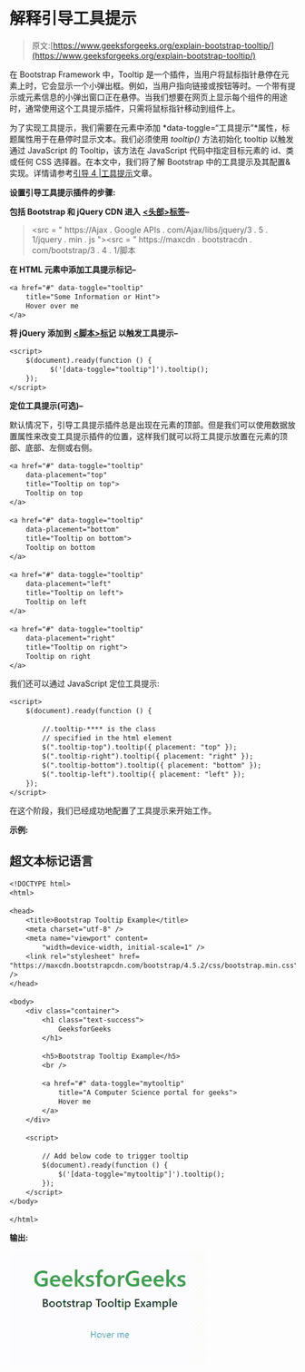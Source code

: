 # 解释引导工具提示

> 原文:[https://www.geeksforgeeks.org/explain-bootstrap-tooltip/](https://www.geeksforgeeks.org/explain-bootstrap-tooltip/)

在 Bootstrap Framework 中，Tooltip 是一个插件，当用户将鼠标指针悬停在元素上时，它会显示一个小弹出框。例如，当用户指向链接或按钮等时。一个带有提示或元素信息的小弹出窗口正在悬停。当我们想要在网页上显示每个组件的用途时，通常使用这个工具提示插件，只需将鼠标指针移动到组件上。

为了实现工具提示，我们需要在元素中添加 *data-toggle=“工具提示”*属性，标题属性用于在悬停时显示文本。我们必须使用 *tooltip()* 方法初始化 tooltip 以触发通过 JavaScript 的 Tooltip，该方法在 JavaScript 代码中指定目标元素的 id、类或任何 CSS 选择器。在本文中，我们将了解 Bootstrap 中的工具提示及其配置&实现。详情请参考[引导 4 |工具提示](https://www.geeksforgeeks.org/bootstrap-4-tooltip/)文章。

**设置引导工具提示插件的步骤:**

**包括 Bootstrap 和 jQuery CDN 进入** [**<头部>标签**](https://www.geeksforgeeks.org/html-head-tag/)**–**

> <src = " https://Ajax . Google APIs . com/Ajax/libs/jquery/3 . 5 . 1/jquery . min . js "></script><src = " https://maxcdn . bootstracdn . com/bootstrap/3 . 4 . 1/脚本

**在 HTML 元素中添加工具提示标记–**

```
<a href="#" data-toggle="tooltip" 
    title="Some Information or Hint">
    Hover over me
</a>
```

**将 jQuery 添加到** [**<脚本>标记**](https://www.geeksforgeeks.org/html-script-tag/) **以触发工具提示–**

```
<script>
    $(document).ready(function () {
          $('[data-toggle="tooltip"]').tooltip();
    });
</script>
```

**定位工具提示(可选)–**

默认情况下，引导工具提示插件总是出现在元素的顶部。但是我们可以使用数据放置属性来改变工具提示插件的位置，这样我们就可以将工具提示放置在元素的顶部、底部、左侧或右侧。

```
<a href="#" data-toggle="tooltip" 
    data-placement="top" 
    title="Tooltip on top">
    Tooltip on top
</a>

<a href="#" data-toggle="tooltip" 
    data-placement="bottom" 
    title="Tooltip on bottom">
    Tooltip on bottom
</a>

<a href="#" data-toggle="tooltip" 
    data-placement="left" 
    title="Tooltip on left">
    Tooltip on left
</a>

<a href="#" data-toggle="tooltip" 
    data-placement="right" 
    title="Tooltip on right">
    Tooltip on right
</a>
```

我们还可以通过 JavaScript 定位工具提示:

```
<script>
    $(document).ready(function () {

        //.tooltip-**** is the class 
        // specified in the html element
        $(".tooltip-top").tooltip({ placement: "top" });
        $(".tooltip-right").tooltip({ placement: "right" });
        $(".tooltip-bottom").tooltip({ placement: "bottom" });
        $(".tooltip-left").tooltip({ placement: "left" });
    });
</script>
```

在这个阶段，我们已经成功地配置了工具提示来开始工作。

**示例:**

## 超文本标记语言

```
<!DOCTYPE html>
<html>

<head>
    <title>Bootstrap Tooltip Example</title>
    <meta charset="utf-8" />
    <meta name="viewport" content=
        "width=device-width, initial-scale=1" />
    <link rel="stylesheet" href=
"https://maxcdn.bootstrapcdn.com/bootstrap/4.5.2/css/bootstrap.min.css" />
</head>

<body>
    <div class="container">
        <h1 class="text-success">
            GeeksforGeeks
        </h1>

        <h5>Bootstrap Tooltip Example</h5>
        <br />

        <a href="#" data-toggle="mytooltip" 
            title="A Computer Science portal for geeks">
            Hover me
        </a>
    </div>

    <script>

        // Add below code to trigger tooltip
        $(document).ready(function () {
            $('[data-toggle="mytooltip"]').tooltip();
        });
    </script>
</body>

</html>
```

**输出:**

![](img/4c0732cf16b94a83b65b7de0b9d5a901.png)